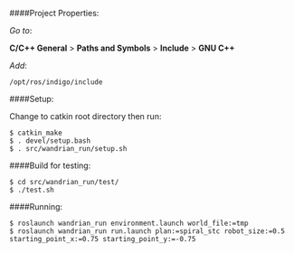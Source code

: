 ####Project Properties:

_Go to_: 

__C/C++ General__ > __Paths and Symbols__ > __Include__ > __GNU C++__

_Add_:

 `/opt/ros/indigo/include`
 
####Setup:

Change to catkin root directory then run:

    $ catkin_make
    $ . devel/setup.bash
    $ . src/wandrian_run/setup.sh

####Build for testing:

    $ cd src/wandrian_run/test/
    $ ./test.sh

####Running:

    $ roslaunch wandrian_run environment.launch world_file:=tmp
    $ roslaunch wandrian_run run.launch plan:=spiral_stc robot_size:=0.5 starting_point_x:=0.75 starting_point_y:=-0.75
